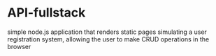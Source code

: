 # API-fullstack
simple node.js application that renders static pages simulating a user registration system, allowing the user to make CRUD operations in the browser
